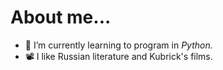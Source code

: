 # About me...

- 🌱 I’m currently learning to program in *Python.*
- 📽 I like Russian literature and Kubrick's films.
